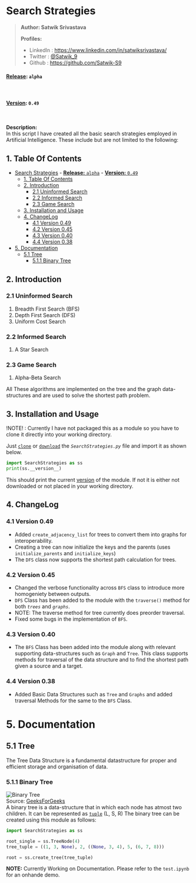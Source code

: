 # Search Strategies

> **Author: Satwik Srivastava**
>
> **Profiles:**
>
> - LinkedIn : <https://www.linkedin.com/in/satwiksrivastava/>
> - Twitter : [@Satwik_9](https://twitter.com/Satwik_9)
> - Github : <https://github.com/Satwik-S9>

#### **<u>Release</u>:** `alpha`

<br/>

#### **<u>Version</u>:** `0.49`

<br/>

**Description:** <br/>
In this script I have created all the basic search strategies employed in Artificial Intelligence.
These include but are not limited to the following:

## 1. Table Of Contents

- [Search Strategies](#search-strategies)
      - [**<u>Release</u>:** `alpha`](#ureleaseu-alpha)
      - [**<u>Version</u>:** `0.49`](#uversionu-049)
  - [1. Table Of Contents](#1-table-of-contents)
  - [2. Introduction](#2-introduction)
    - [2.1 Uninformed Search](#21-uninformed-search)
    - [2.2 Informed Search](#22-informed-search)
    - [2.3 Game Search](#23-game-search)
  - [3. Installation and Usage](#3-installation-and-usage)
  - [4. ChangeLog](#4-changelog)
    - [4.1 Version 0.49](#41-version-049)
    - [4.2 Version 0.45](#42-version-045)
    - [4.3 Version 0.40](#43-version-040)
    - [4.4 Version 0.38](#44-version-038)
- [5. Documentation](#5-documentation)
  - [5.1 Tree](#51-tree)
    - [5.1.1 Binary Tree](#511-binary-tree)

## 2. Introduction

### 2.1 Uninformed Search

1. Breadth First Search (BFS)
2. Depth First Search (DFS)
3. Uniform Cost Search

### 2.2 Informed Search

1. A Star Search

### 2.3 Game Search

1. Alpha-Beta Search

All These algorithms are implemented on the tree and the graph data-structures and are used to solve the shortest path problem.

## 3. Installation and Usage

!NOTE! : Currently I have not packaged this as a module so you have to clone it directly into your working directory.

Just [`clone`](#search-strategies) or [`download`](https://github.com/Satwik-S9/Search-Strategies/archive/refs/heads/master.zip) the _`SearchStrategies.py`_ file and import it as shown below.

```python
import SearchStrategies as ss
print(ss.__version__)
```

This should print the current [version](#uversionu-040) of the module. If not it is either not downloaded or not placed in your working directory.

## 4. ChangeLog

### 4.1 Version 0.49

- Added `create_adjacency_list` for trees to convert them into graphs for interoperability.
- Creating a tree can now initialize the keys and the parents (uses `initialize_parents` and `initialize_keys`)
- The `DFS` class now supports the shortest path calculation for trees.

### 4.2 Version 0.45

- Changed the verbose functionality across `BFS` class to introduce more homogeniety between outputs.
- `DFS` Class has been added to the module with the `traverse()` method for both _`trees`_ and _`graphs`_.
- NOTE: The traverse method for tree currently does preorder traversal.
- Fixed some bugs in the implementation of `BFS`.

### 4.3 Version 0.40

- The `BFS` Class has been added into the module along with relevant supporting data-structures such as `Graph` and `Tree`. This class supports methods for traversal of the data structure and to find the shortest path given a source and a target.

### 4.4 Version 0.38

- Added Basic Data Structures such as `Tree` and `Graphs` and added traversal Methods for the same to the `BFS` Class.

# 5. Documentation

## 5.1 Tree

The Tree Data Structure is a fundamental datastructure for proper and efficient storage and organisation of data.

### 5.1.1 Binary Tree

![Binary Tree](https://www.geeksforgeeks.org/wp-content/uploads/binary-tree-to-DLL.png)
<br>
Source: [GeeksForGeeks](https://www.geeksforgeeks.org/binary-tree-data-structure/)
<br>
A binary tree is a data-structure that in which each node has atmost two children. It can be represented as [`tuple`]() (L, S, R)
The binary tree can be created using this module as follows:

```python
import SearchStrategies as ss

root_single = ss.TreeNode(4)
tree_tuple = ((1, 3, None), 2, ((None, 3, 4), 5, (6, 7, 8)))

root = ss.create_tree(tree_tuple)
```

**NOTE:** Currently Working on Documentation. Please refer to the `test.ipynb` for an onhande demo.
